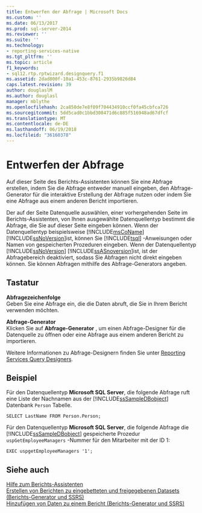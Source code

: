 ```yaml
---
title: Entwerfen der Abfrage | Microsoft Docs
ms.custom: ''
ms.date: 06/13/2017
ms.prod: sql-server-2014
ms.reviewer: ''
ms.suite: ''
ms.technology:
- reporting-services-native
ms.tgt_pltfrm: ''
ms.topic: article
f1_keywords:
- sql12.rtp.rptwizard.designquery.f1
ms.assetid: 2dad800f-10a1-453c-8761-2935b9826d84
caps.latest.revision: 39
author: douglaslM
ms.author: douglasl
manager: mblythe
ms.openlocfilehash: 2ca850de7e8f09f704434910ccf0fa45cbfca726
ms.sourcegitcommit: 5dd5cad0c1bbd308471d6c885f516948ad67dfcf
ms.translationtype: MT
ms.contentlocale: de-DE
ms.lasthandoff: 06/19/2018
ms.locfileid: "36160378"
---
```

# <a name="design-the-query"></a>Entwerfen der Abfrage
  Auf dieser Seite des Berichts-Assistenten können Sie eine Abfrage erstellen, indem Sie die Abfrage entweder manuell eingeben, den Abfrage-Generator für die interaktive Erstellung der Abfrage nutzen oder indem Sie eine Abfrage aus einem anderen Bericht importieren.  
  
 Der auf der Seite Datenquelle auswählen, einer vorhergehenden Seite im Berichts-Assistenten, von Ihnen ausgewählte Datenquellentyp bestimmt die Abfrage, die Sie auf dieser Seite eingeben können. Wenn der Datenquellentyp beispielsweise [!INCLUDE[msCoName](../includes/msconame-md.md)] [!INCLUDE[ssNoVersion](../includes/ssnoversion-md.md)]ist, können Sie [!INCLUDE[tsql](../includes/tsql-md.md)] -Anweisungen oder Namen von gespeicherten Prozeduren eingeben. Wenn der Datenquellentyp [!INCLUDE[ssNoVersion](../includes/ssnoversion-md.md)] [!INCLUDE[ssASnoversion](../includes/ssasnoversion-md.md)]ist, ist der Abfragebereich deaktiviert, sodass Sie Abfragen nicht direkt eingeben können. Sie können Abfragen mithilfe des Abfrage-Generators angeben.  
  
## <a name="options"></a>Tastatur  
 **Abfragezeichenfolge**  
 Geben Sie eine Abfrage ein, die die Daten abruft, die Sie in Ihrem Bericht verwenden möchten.  
  
 **Abfrage-Generator**  
 Klicken Sie auf **Abfrage-Generator** , um einen Abfrage-Designer für die Datenquelle zu öffnen oder eine Abfrage aus einem anderen Bericht zu importieren.  
  
 Weitere Informationen zu Abfrage-Designern finden Sie unter [Reporting Services Query Designers](../../2014/reporting-services/reporting-services-query-designers.md).  
  
## <a name="example"></a>Beispiel  
 Für den Datenquellentyp **Microsoft SQL Server**, die folgende Abfrage ruft eine Liste der Nachnamen aus der [!INCLUDE[ssSampleDBobject](../includes/sssampledbobject-md.md)] Datenbank `Person` Tabelle.  
  
```  
SELECT LastName FROM Person.Person;  
```  
  
 Für den Datenquellentyp **Microsoft SQL Server**, die folgende Abfrage die [!INCLUDE[ssSampleDBobject](../includes/sssampledbobject-md.md)] gespeicherte Prozedur `uspGetEmployeeManagers` -Nummer für den Mitarbeiter mit der ID 1:  
  
```  
EXEC uspgetEmployeeManagers '1';  
```  
  
## <a name="see-also"></a>Siehe auch  
 [Hilfe zum Berichts-Assistenten](../../2014/reporting-services/report-wizard-help.md)   
 [Erstellen von Berichten zu eingebetteten und freigegebenen Datasets &#40;Berichts-Generator und SSRS&#41;](report-data/report-embedded-datasets-and-shared-datasets-report-builder-and-ssrs.md)   
 [Hinzufügen von Daten zu einem Bericht &#40;Berichts-Generator und SSRS&#41;](report-data/report-datasets-ssrs.md)  
  
  